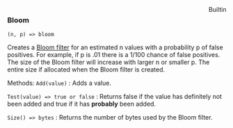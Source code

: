 <div style="float:right"><span class="builtin">Builtin</span></div>

### Bloom

``` suneido
(n, p) => bloom
```

Creates a [Bloom filter](<https://en.wikipedia.org/wiki/Bloom_filter>) for an estimated n values with a probability p of false positives. For example, if p is .01 there is a 1/100 chance of false positives. The size of the Bloom filter will increase with larger n or smaller p. The entire size if allocated when the Bloom filter is created.

Methods:
`Add(value)`
: Adds a value.

`Test(value) => true or false`
: Returns false if the value has definitely not been added and true if it has **probably** been added.

`Size() => bytes`
: Returns the number of bytes used by the Bloom filter.